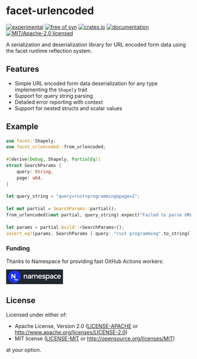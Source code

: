 # facet-urlencoded

[![experimental](https://img.shields.io/badge/status-highly%20experimental-orange)](https://github.com/fasterthanlime/facet)
[![free of syn](https://img.shields.io/badge/free%20of-syn-hotpink)](https://github.com/fasterthanlime/free-of-syn)
[![crates.io](https://img.shields.io/crates/v/facet-urlencoded.svg)](https://crates.io/crates/facet-urlencoded)
[![documentation](https://docs.rs/facet-urlencoded/badge.svg)](https://docs.rs/facet-urlencoded)
[![MIT/Apache-2.0 licensed](https://img.shields.io/crates/l/facet-urlencoded.svg)](./LICENSE)

A serialization and deserialization library for URL encoded form data using the facet runtime reflection system.

## Features

- Simple URL encoded form data deserialization for any type implementing the `Shapely` trait
- Support for query string parsing
- Detailed error reporting with context
- Support for nested structs and scalar values

## Example

```rust
use facet::Shapely;
use facet_urlencoded::from_urlencoded;

#[derive(Debug, Shapely, PartialEq)]
struct SearchParams {
    query: String,
    page: u64,
}

let query_string = "query=rust+programming&page=2";

let mut partial = SearchParams::partial();
from_urlencoded(&mut partial, query_string).expect("Failed to parse URL encoded data");

let params = partial.build::<SearchParams>();
assert_eq!(params, SearchParams { query: "rust programming".to_string(), page: 2 });
```

### Funding

Thanks to Namespace for providing fast GitHub Actions workers:

<a href="https://namespace.so"><img src="./static/namespace-d.svg" height="40"></a>

## License

Licensed under either of:

- Apache License, Version 2.0 ([LICENSE-APACHE](LICENSE-APACHE) or <http://www.apache.org/licenses/LICENSE-2.0>)
- MIT license ([LICENSE-MIT](LICENSE-MIT) or <http://opensource.org/licenses/MIT>)

at your option.
